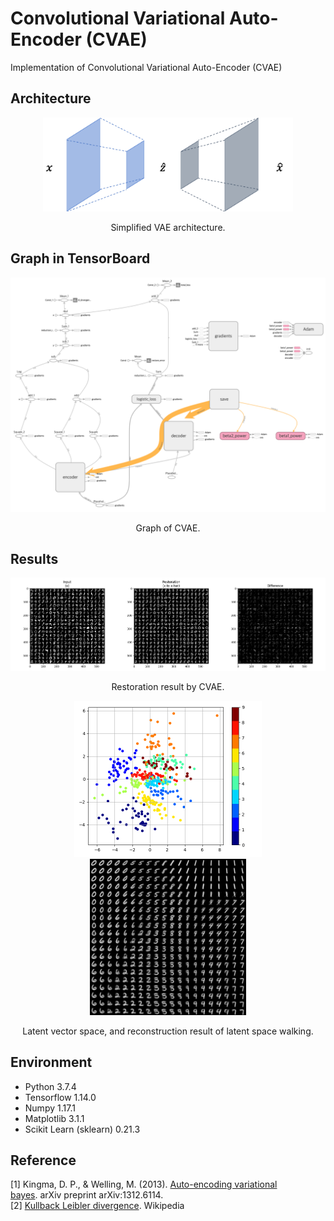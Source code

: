 Convolutional Variational Auto-Encoder (CVAE)
=====

Implementation of Convolutional Variational Auto-Encoder (CVAE)

## Architecture
<div align="center">
  <img src="./figures/vae.png" width="400">  
  <p>Simplified VAE architecture.</p>
</div>

## Graph in TensorBoard
<div align="center">
  <img src="./figures/graph.png" width="800">  
  <p>Graph of CVAE.</p>
</div>

## Results
<div align="center">
  <img src="./figures/restoring.png" width="800">  
  <p>Restoration result by CVAE.</p>
</div>

<div align="center">
  <img src="./figures/latent.png" width="300"><img src="./figures/latent_walk.png" width="250">  
  <p>Latent vector space, and reconstruction result of latent space walking.</p>
</div>

## Environment
* Python 3.7.4  
* Tensorflow 1.14.0  
* Numpy 1.17.1  
* Matplotlib 3.1.1  
* Scikit Learn (sklearn) 0.21.3  

## Reference
[1] Kingma, D. P., & Welling, M. (2013). <a href="https://arxiv.org/abs/1312.6114">Auto-encoding variational bayes</a>. arXiv preprint arXiv:1312.6114.  
[2] <a href="https://en.wikipedia.org/wiki/Kullback%E2%80%93Leibler_divergence">Kullback Leibler divergence</a>. Wikipedia
